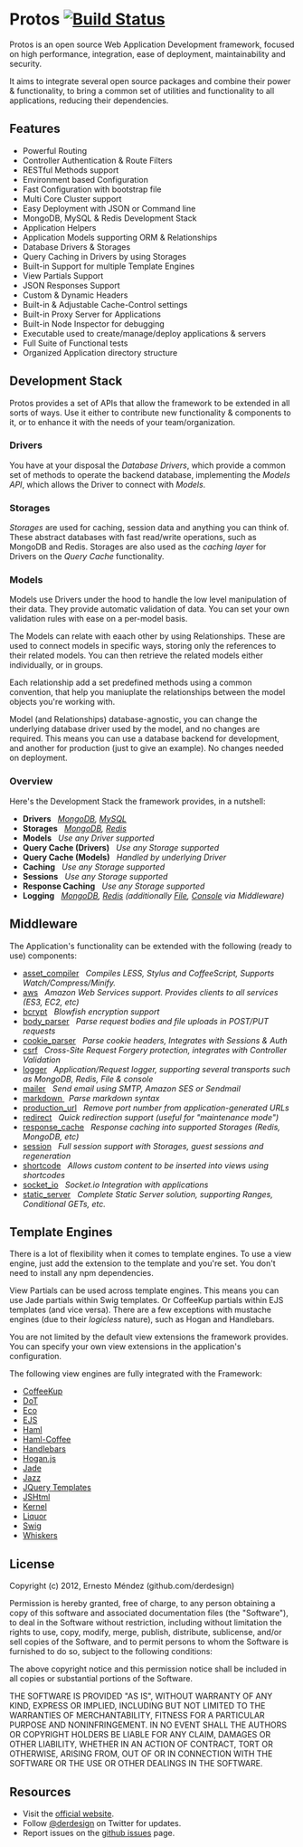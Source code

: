# Protos [![Build Status](https://secure.travis-ci.org/derdesign/protos.png)](http://travis-ci.org/derdesign/protos)

Protos is an open source Web Application Development framework, focused on high performance, integration, ease of 
deployment, maintainability and security.

It aims to integrate several open source packages and combine their power &amp; functionality, to bring a common set of
utilities and functionality to all applications, reducing their dependencies.

## Features

- Powerful Routing
- Controller Authentication & Route Filters
- RESTful Methods support
- Environment based Configuration
- Fast Configuration with bootstrap file
- Multi Core Cluster support
- Easy Deployment with JSON or Command line
- MongoDB, MySQL & Redis Development Stack
- Application Helpers
- Application Models supporting ORM &amp; Relationships
- Database Drivers & Storages
- Query Caching in Drivers by using Storages
- Built-in Support for multiple Template Engines
- View Partials Support
- JSON Responses Support
- Custom & Dynamic Headers
- Built-in & Adjustable Cache-Control settings
- Built-in Proxy Server for Applications
- Built-in Node Inspector for debugging
- Executable used to create/manage/deploy applications &amp; servers
- Full Suite of Functional tests
- Organized Application directory structure

## Development Stack

Protos provides a set of APIs that allow the framework to be extended in all sorts of ways. Use it either to contribute
new functionality &amp; components to it, or to enhance it with the needs of your team/organization.

### Drivers

You have at your disposal the _Database Drivers_, which provide a common set of methods to operate the backend database,
implementing the _Models API_, which allows the Driver to connect with _Models_.

### Storages

_Storages_ are used for caching, session data and anything you can think of. These abstract databases with fast read/write 
operations, such as MongoDB and Redis. Storages are also used as the _caching layer_ for Drivers on the _Query Cache_ functionality.

### Models

Models use Drivers under the hood to handle the low level manipulation of their data. They provide automatic validation of data.
You can set your own validation rules with ease on a per-model basis.

The Models can relate with eaach other by using Relationships. These are used to connect models in specific ways, storing only the
references to their related models. You can then retrieve the related models either individually, or in groups.

Each relationship add a set predefined methods using a common convention, that help you maniuplate the relationships between
the model objects you're working with.

Model (and Relationships) database-agnostic, you can change the underlying database driver used by the model, and no changes are required. This
means you can use a database backend for development, and another for production (just to give an example). No changes needed on deployment.

### Overview

Here's the Development Stack the framework provides, in a nutshell:

- **Drivers** &nbsp; _[MongoDB](https://github.com/derdesign/protos/blob/master/drivers/mongodb.js), [MySQL](https://github.com/derdesign/protos/blob/master/drivers/mysql.js)_
- **Storages** &nbsp; _[MongoDB](https://github.com/derdesign/protos/blob/master/storages/mongodb.js), [Redis](https://github.com/derdesign/protos/blob/master/storages/redis.js)_
- **Models** &nbsp; _Use any Driver supported_
- **Query Cache (Drivers)** &nbsp; _Use any Storage supported_
- **Query Cache (Models)** &nbsp; _Handled by underlying Driver_
- **Caching** &nbsp; _Use any Storage supported_
- **Sessions** &nbsp; _Use any Storage supported_
- **Response Caching** &nbsp; _Use any Storage supported_
- **Logging** &nbsp; _[MongoDB](https://github.com/derdesign/protos/blob/master/middleware/logger/transport-mongodb.js), 
[Redis](https://github.com/derdesign/protos/blob/master/middleware/logger/transport-redis.js) (additionally 
[File](https://github.com/derdesign/protos/blob/master/middleware/logger/transport-file.js), [Console](https://github.com/derdesign/protos/blob/master/middleware/logger/transport-console.js) via Middleware)_

## Middleware

The Application's functionality can be extended with the following (ready to use) components:

- [asset_compiler](/middleware#asset_compiler) &nbsp; *Compiles LESS, Stylus and CoffeeScript, Supports Watch/Compress/Minify.*
- [aws](http://protos.org/middleware#aws) &nbsp; *Amazon Web Services support. Provides clients to all services (ES3, EC2, etc)*
- [bcrypt](http://protos.org/middleware#bcrypt) &nbsp; *Blowfish encryption support*
- [body_parser](http://protos.org/middleware#body_parser) &nbsp; *Parse request bodies and file uploads in POST/PUT requests*
- [cookie_parser](http://protos.org/middleware#cookie_parser) &nbsp; *Parse cookie headers, Integrates with Sessions & Auth*
- [csrf](http://protos.org/middleware#csrf) &nbsp; *Cross-Site Request Forgery protection, integrates with Controller Validation*
- [logger](http://protos.org/middleware#logger) &nbsp; *Application/Request logger, supporting several transports such as MongoDB, Redis, File &amp; console*
- [mailer](http://protos.org/middleware#mailer) &nbsp; *Send email using SMTP, Amazon SES or Sendmail*
- [ markdown ](http://protos.org/middleware#markdown) &nbsp; *Parse markdown syntax*
- [production_url](http://protos.org/middleware#production_url) &nbsp; *Remove port number from application-generated URLs*
- [redirect](http://protos.org/middleware#redirect) &nbsp; *Quick redirection support (useful for "maintenance mode")*
- [response_cache](http://protos.org/middleware#response_cache) &nbsp; *Response caching into supported Storages (Redis, MongoDB, etc)*
- [session](http://protos.org/middleware#session) &nbsp; *Full session support with Storages, guest sessions and regeneration*
- [shortcode](http://protos.org/middleware#shortcode) &nbsp; *Allows custom content to be inserted into views using shortcodes*
- [socket_io](http://protos.org/middleware#socket_io) &nbsp; *Socket.io Integration with applications*
- [static_server](http://protos.org/middleware#static_server) &nbsp; *Complete Static Server solution, supporting Ranges, Conditional GETs, etc.*

## Template Engines

There is a lot of flexibility when it comes to template engines. To use a view engine, just add the extension 
to the template and you're set. You don't need to install any npm dependencies.

View Partials can be used across template engines. This means you can use Jade partials within Swig templates. Or CoffeeKup
partials within EJS templates (and vice versa). There are a few exceptions with mustache engines (due to their *logicless*
nature), such as Hogan and Handlebars.

You are not limited by the default view extensions the framework provides. You can specify your own view extensions in the
application's configuration.

The following view engines are fully integrated with the Framework:

- [CoffeeKup](https://github.com/mauricemach/coffeekup)
- [DoT](https://github.com/olado/doT)
- [Eco](https://github.com/sstephenson/eco)
- [EJS](https://github.com/visionmedia/ejs)
- [Haml](https://github.com/visionmedia/haml.js)
- [Haml-Coffee](https://github.com/9elements/haml-coffee)
- [Handlebars](https://github.com/wycats/handlebars.js)
- [Hogan.js](https://github.com/twitter/hogan.js)
- [Jade](https://github.com/visionmedia/jade)
- [Jazz](https://github.com/shinetech/jazz)
- [JQuery Templates](https://github.com/kof/node-jqtpl)
- [JSHtml](https://github.com/LuvDaSun/jshtml)
- [Kernel](https://github.com/c9/kernel)
- [Liquor](https://github.com/chjj/liquor)
- [Swig](https://github.com/paularmstrong/swig)
- [Whiskers](https://github.com/gsf/whiskers.js/tree)

## License

Copyright (c) 2012, Ernesto Méndez (github.com/derdesign)

Permission is hereby granted, free of charge, to any person obtaining a copy
of this software and associated documentation files (the "Software"), to deal
in the Software without restriction, including without limitation the rights
to use, copy, modify, merge, publish, distribute, sublicense, and/or sell
copies of the Software, and to permit persons to whom the Software is
furnished to do so, subject to the following conditions:

The above copyright notice and this permission notice shall be included in
all copies or substantial portions of the Software.

THE SOFTWARE IS PROVIDED "AS IS", WITHOUT WARRANTY OF ANY KIND, EXPRESS OR
IMPLIED, INCLUDING BUT NOT LIMITED TO THE WARRANTIES OF MERCHANTABILITY,
FITNESS FOR A PARTICULAR PURPOSE AND NONINFRINGEMENT. IN NO EVENT SHALL THE
AUTHORS OR COPYRIGHT HOLDERS BE LIABLE FOR ANY CLAIM, DAMAGES OR OTHER
LIABILITY, WHETHER IN AN ACTION OF CONTRACT, TORT OR OTHERWISE, ARISING FROM,
OUT OF OR IN CONNECTION WITH THE SOFTWARE OR THE USE OR OTHER DEALINGS IN
THE SOFTWARE.

## Resources

- Visit the [official website](http://protos.der-design.com).
- Follow [@derdesign](http://twitter.com/derdesign) on Twitter for updates.
- Report issues on the [github issues](https://github.com/derdesign/protos/issues) page.

